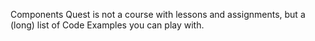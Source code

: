 Components Quest is not a course with lessons and assignments, but a (long) list of Code Examples you can play with.

